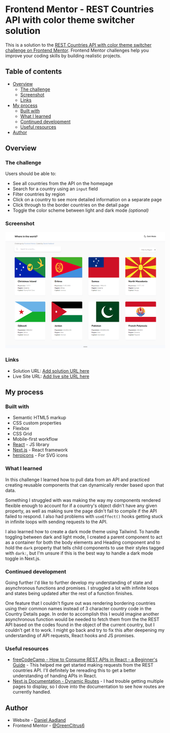 # Frontend Mentor - REST Countries API with color theme switcher solution

This is a solution to the [REST Countries API with color theme switcher challenge on Frontend Mentor](https://www.frontendmentor.io/challenges/rest-countries-api-with-color-theme-switcher-5cacc469fec04111f7b848ca). Frontend Mentor challenges help you improve your coding skills by building realistic projects. 

## Table of contents

- [Overview](#overview)
  - [The challenge](#the-challenge)
  - [Screenshot](#screenshot)
  - [Links](#links)
- [My process](#my-process)
  - [Built with](#built-with)
  - [What I learned](#what-i-learned)
  - [Continued development](#continued-development)
  - [Useful resources](#useful-resources)
- [Author](#author)


## Overview

### The challenge

Users should be able to:

- See all countries from the API on the homepage
- Search for a country using an `input` field
- Filter countries by region
- Click on a country to see more detailed information on a separate page
- Click through to the border countries on the detail page
- Toggle the color scheme between light and dark mode *(optional)*

### Screenshot

![Screenshot of solution in desktop view](screenshot.png)

### Links

- Solution URL: [Add solution URL here](https://your-solution-url.com)
- Live Site URL: [Add live site URL here](https://your-live-site-url.com)

## My process

### Built with

- Semantic HTML5 markup
- CSS custom properties
- Flexbox
- CSS Grid
- Mobile-first workflow
- [React](https://reactjs.org/) - JS library
- [Next.js](https://nextjs.org/) - React framework
- [heroicons](https://heroicons.com/) - For SVG icons

### What I learned

In this challenge I learned how to pull data from an API and practiced creating reusable components that can dynamically render based upon that data.

Something I struggled with was making the way my components rendered flexible enough to account for if a country's object didn't have any given property, as well as making sure the page didn't fail to compile if the API failed to respond. I also had problems with `useEffect()` hooks getting stuck in infinite loops with sending requests to the API. 

I also learned how to create a dark mode theme using Tailwind. To handle toggling between dark and light mode, I created a parent component to act as a container for both the body elements and Heading component and to hold the `dark` property that tells child components to use their styles tagged with `dark:`, but I'm unsure if this is the best way to handle a dark mode toggle in Next.js.

### Continued development

Going further I'd like to further develop my understanding of state and asynchronous functions and promises. I struggled a lot with infinite loops and states being updated after the rest of a function finishes. 

One feature that I couldn't figure out was rendering bordering countries using their common names instead of 3 character country code in the Country Details page. In order to accomplish this I would imagine another asynchronous function would be needed to fetch them from the the REST API based on the codes found in the object of the current country, but I couldn't get it to work. I might go back and try to fix this after deepening my understanding of API requests, React hooks and JS promises.

### Useful resources

- [freeCodeCamp - How to Consume REST APIs in React - a Beginner's Guide](https://www.freecodecamp.org/news/how-to-consume-rest-apis-in-react/) - This helped me get started making requests from the REST countries API. I'll definitely be rereading this to get a better understanding of handing APIs in React.
- [Next.js Documentation - Dynamic Routes](https://nextjs.org/docs/pages/building-your-application/routing/dynamic-routes) - I had trouble getting multiple pages to display, so I dove into the documentation to see how routes are currently handled.

## Author

- Website - [Daniel Aadland](https://portfolio-website-rgm2jbtrb-greencitrus6s-projects.vercel.app/)
- Frontend Mentor - [@GreenCitrus6](https://www.frontendmentor.io/profile/GreenCitrus6)
